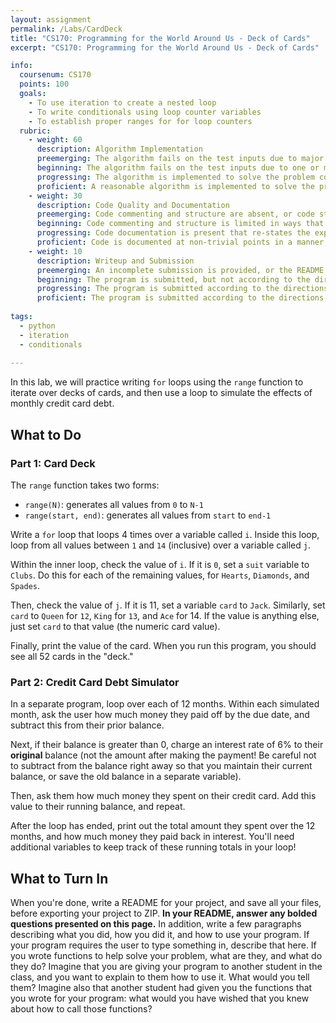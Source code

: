 ```yaml
---
layout: assignment
permalink: /Labs/CardDeck
title: "CS170: Programming for the World Around Us - Deck of Cards"
excerpt: "CS170: Programming for the World Around Us - Deck of Cards"

info:
  coursenum: CS170
  points: 100
  goals:
    - To use iteration to create a nested loop
    - To write conditionals using loop counter variables
    - To establish proper ranges for for loop counters
  rubric:
    - weight: 60
      description: Algorithm Implementation
      preemerging: The algorithm fails on the test inputs due to major issues, or the program fails to compile and/or run
      beginning: The algorithm fails on the test inputs due to one or more minor issues
      progressing: The algorithm is implemented to solve the problem correctly according to given test inputs, but would fail if executed in a general case due to a minor issue or omission in the algorithm design or implementation
      proficient: A reasonable algorithm is implemented to solve the problem which correctly solves the problem according to the given test inputs, and would be reasonably expected to solve the problem in the general case
    - weight: 30
      description: Code Quality and Documentation
      preemerging: Code commenting and structure are absent, or code structure departs significantly from best practice, and/or the code departs significantly from the style guide
      beginning: Code commenting and structure is limited in ways that reduce the readability of the program, and/or there are minor departures from the style guide
      progressing: Code documentation is present that re-states the explicit code definitions, and/or code is written that mostly adheres to the style guide
      proficient: Code is documented at non-trivial points in a manner that enhances the readability of the program, and code is written according to the style guide
    - weight: 10
      description: Writeup and Submission
      preemerging: An incomplete submission is provided, or the README file submitted is blank
      beginning: The program is submitted, but not according to the directions in one or more ways (for example, because it is lacking a readme writeup or missing answers to written questions)
      progressing: The program is submitted according to the directions with a minor omission or correction needed, including a readme writeup describing the solution and answering nearly all questions posed in the instructions
      proficient: The program is submitted according to the directions, including a readme writeup describing the solution and answering all questions posed in the instructions
    
tags:
  - python
  - iteration
  - conditionals
  
---
```

In this lab, we will practice writing `for` loops using the `range` function to iterate over decks of cards, and then use a loop to simulate the effects of monthly credit card debt.

## What to Do

### Part 1: Card Deck

The `range` function takes two forms:

* `range(N)`: generates all values from `0` to `N-1`
* `range(start, end)`: generates all values from `start` to `end-1`

Write a `for` loop that loops 4 times over a variable called `i`.  Inside this loop, loop from all values between `1` and `14` (inclusive) over a variable called `j`.

Within the inner loop, check the value of `i`.  If it is `0`, set a `suit` variable to `Clubs`.  Do this for each of the remaining values, for `Hearts`, `Diamonds`, and `Spades`.

Then, check the value of `j`.  If it is 11, set a variable `card` to `Jack`.  Similarly, set `card` to `Queen` for `12`, `King` for `13`, and `Ace` for 14.  If the value is anything else, just set `card` to that value (the numeric card value).

Finally, print the value of the card.  When you run this program, you should see all 52 cards in the "deck."

### Part 2: Credit Card Debt Simulator

In a separate program, loop over each of 12 months.  Within each simulated month, ask the user how much money they paid off by the due date, and subtract this from their prior balance.  

Next, if their balance is greater than 0, charge an interest rate of 6% to their **original** balance (not the amount after making the payment!  Be careful not to subtract from the balance right away so that you maintain their current balance, or save the old balance in a separate variable).  

Then, ask them how much money they spent on their credit card.  Add this value to their running balance, and repeat.

After the loop has ended, print out the total amount they spent over the 12 months, and how much money they paid back in interest.  You'll need additional variables to keep track of these running totals in your loop!

## What to Turn In

When you're done, write a README for your project, and save all your files, before exporting your project to ZIP.  **In your README, answer any bolded questions presented on this page.**  In addition, write a few paragraphs describing what you did, how you did it, and how to use your program.  If your program requires the user to type something in, describe that here.  If you wrote functions to help solve your problem, what are they, and what do they do?  Imagine that you are giving your program to another student in the class, and you want to explain to them how to use it.  What would you tell them?  Imagine also that another student had given you the functions that you wrote for your program: what would you have wished that you knew about how to call those functions?
